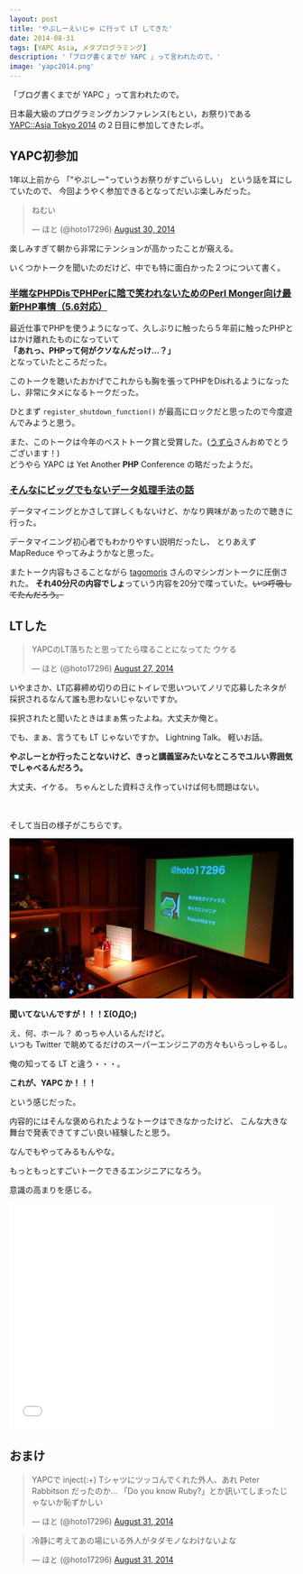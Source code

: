 ```yaml
---
layout: post
title: 'やぷしーえいじゃ に行って LT してきた'
date: 2014-08-31
tags: [YAPC Asia, メタプログラミング]
description: '「ブログ書くまでが YAPC 」って言われたので。'
image: 'yapc2014.png'
---
```


「ブログ書くまでが YAPC 」って言われたので。

日本最大級のプログラミングカンファレンス(もとい，お祭り)である
[YAPC::Asia Tokyo 2014](http://yapcasia.org/2014/) の２日目に参加してきたレポ。

## YAPC初参加
1年以上前から
「"やぷしー"っていうお祭りがすごいらしい」
という話を耳にしていたので、
今回ようやく参加できるとなってだいぶ楽しみだった。

<blockquote class="twitter-tweet" lang="en"><p>ねむい</p>&mdash; ほと (@hoto17296) <a href="https://twitter.com/hoto17296/statuses/505522728263118848">August 30, 2014</a></blockquote>

楽しみすぎて朝から非常にテンションが高かったことが窺える。

いくつかトークを聞いたのだけど、中でも特に面白かった２つについて書く。

### [半端なPHPDisでPHPerに陰で笑われないためのPerl Monger向け最新PHP事情（5.6対応）](http://yapcasia.org/2014/talk/show/a02d05e6-fead-11e3-b7e8-e4a96aeab6a4)
最近仕事でPHPを使うようになって、久しぶりに触ったら５年前に触ったPHPとはかけ離れたものになっていて  
**「あれっ、PHPって何がクソなんだっけ...？」**  
となっていたところだった。

このトークを聴いたおかげでこれからも胸を張ってPHPをDisれるようになったし、非常にタメになるトークだった。

ひとまず `register_shutdown_function()` が最高にロックだと思ったので今度遊んでみようと思う。

また、このトークは今年のベストトーク賞と受賞した。([うずら](https://twitter.com/uzulla)さんおめでとうございます！)  
どうやら YAPC は Yet Another **PHP** Conference の略だったようだ。

### [そんなにビッグでもないデータ処理手法の話](http://yapcasia.org/2014/talk/show/d5049940-ebb2-11e3-bd6d-c7a06aeab6a4)
データマイニングとかさして詳しくもないけど、かなり興味があったので聴きに行った。

データマイニング初心者でもわかりやすい説明だったし、
とりあえず MapReduce やってみようかなと思った。

またトーク内容もさることながら [tagomoris](https://twitter.com/tagomoris) さんのマシンガントークに圧倒された。
**それ40分尺の内容でしょ**っていう内容を20分で喋っていた。<s>いつ呼吸してたんだろう。</s>

## LTした
<blockquote class="twitter-tweet" lang="en"><p>YAPCのLT落ちたと思ってたら喋ることになってた&#10;ウケる</p>&mdash; ほと (@hoto17296) <a href="https://twitter.com/hoto17296/statuses/504628799942574081">August 27, 2014</a></blockquote>

いやまさか、LT応募締め切りの日にトイレで思いついてノリで応募したネタが採択されるなんて誰も思わないじゃないですか。

採択されたと聞いたときはまぁ焦ったよね。大丈夫か俺と。

でも、まぁ、言うても LT じゃないですか。
Lightning Talk。
軽いお話。

**やぷしーとか行ったことないけど、きっと講義室みたいなところでユルい雰囲気でしゃべるんだろう。**

大丈夫、イケる。
ちゃんとした資料さえ作っていけば何も問題はない。

　

そして当日の様子がこちらです。

![](/images/yapc2014_lt.jpg)

**聞いてないんですが！！！Σ(OДO;)**

え、何、ホール？ めっちゃ人いるんだけど。  
いつも Twitter で眺めてるだけのスーパーエンジニアの方々もいらっしゃるし。

俺の知ってる LT と違う・・・。

**これが、YAPC か！！！**

という感じだった。

内容的にはそんな褒められたようなトークはできなかったけど、
こんな大きな舞台で発表できてすごい良い経験したと思う。

なんでもやってみるもんやな。

もっともっとすごいトークできるエンジニアになろう。

意識の高まりを感じる。

<iframe src="//www.slideshare.net/slideshow/embed_code/38530156" width="476" height="400" frameborder="0" marginwidth="0" marginheight="0" scrolling="no"></iframe>

## おまけ
<blockquote class="twitter-tweet" lang="en"><p>YAPCで inject(:+) Tシャツにツッコんでくれた外人、あれ Peter Rabbitson だったのか...&#10;「Do you know Ruby?」とか訊いてしまったじゃないか恥ずかしい</p>&mdash; ほと (@hoto17296) <a href="https://twitter.com/hoto17296/statuses/506031875916169216">August 31, 2014</a></blockquote>
<blockquote class="twitter-tweet" lang="en"><p>冷静に考えてあの場にいる外人がタダモノなわけないよな</p>&mdash; ほと (@hoto17296) <a href="https://twitter.com/hoto17296/statuses/506032048394350592">August 31, 2014</a></blockquote>
